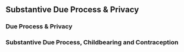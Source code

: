 ## Substantive Due Process & Privacy

### Due Process & Privacy

### Substantive Due Process, Childbearing and Contraception
